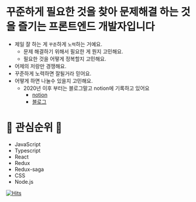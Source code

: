 # 꾸준하게 필요한 것을 찾아   문제해결 하는 것을 즐기는 프론트엔드 개발자입니다

* 제일 잘 하는 게 `꾸준`하게 `노력`하는 거예요.
  * 문제 해결하기 위해서 필요한 게 뭔지 고민해요.
  * 필요한 것을 어떻게 정복할지 고민해요.
* 어제의 저랑만 경쟁해요.
* 꾸준하게 노력하면 잘될거라 믿어요.
* 어떻게 하면 나눌수 있을지 고민해요.
  * 2020년 이후 부터는 블로그말고 notion에 기록하고 있어요
    * [notion](https://www.notion.so/happyjy0109/00-TIL-Today-I-learned-f5d85d0921dd46f8988addf41bffbe75)
    * [블로그](https://happyjy.netlify.app/)


# 📌 관심순위 📌
* JavaScript
* Typescript 
* React
* Redux
* Redux-saga
* CSS
* Node.js

[![Hits](https://hits.seeyoufarm.com/api/count/incr/badge.svg?url=https%3A%2F%2Fwww.notion.so%2Fhappyjy0109%2F00-TIL-Today-I-learned-f5d85d0921dd46f8988addf41bffbe75&count_bg=%2379C83D&title_bg=%23555555&icon=&icon_color=%23E7E7E7&title=hits&edge_flat=false)](https://hits.seeyoufarm.com)

